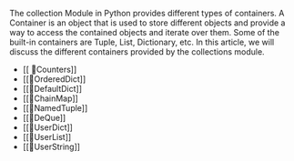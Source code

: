 The collection Module in Python provides different types of containers. A Container is an object that is used to store different objects and provide a way to access the contained objects and iterate over them. Some of the built-in containers are Tuple, List, Dictionary, etc. In this article, we will discuss the different containers provided by the collections module.


- [[ 🐍Counters]]
- [[🐍OrderedDict]]
- [[🐍DefaultDict]]
- [[🐍ChainMap]]
- [[🐍NamedTuple]]
- [[🐍DeQue]]
- [[🐍UserDict]]
- [[🐍UserList]]
- [[🐍UserString]]

